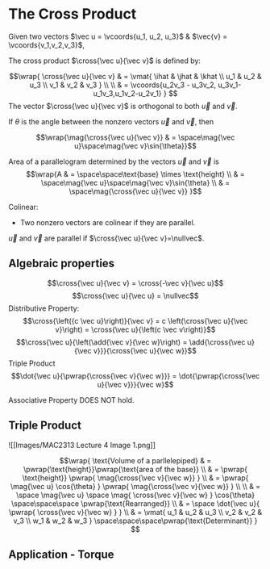 $$
\newcommand{\ihat}{\hat{i}}
\newcommand{\jhat}{\hat{j}}
\newcommand{\khat}{\hat{k}}
\newcommand{\vmat}[1]{\begin{vmatrix}#1\end{vmatrix}}
\newcommand{\bmat}[1]{\begin{bmatrix}#1\end{bmatrix}}
\newcommand{\smallmag}[1]{\mid#1\mid}
\newcommand{\mag}[1]{\mid\mid #1 \mid\mid}
\newcommand{\dot}[2]{#1 \cdot #2}
\newcommand{\cross}[2]{#1 \times #2}
\newcommand{\vcoords}[1]{\langle#1\rangle}
\newcommand{\wrap}[1]{\begin{equation}\begin{split}#1\end{split}\end{equation}}
\newcommand{\abs}[1]{\vert #1 \vert}
\newcommand{\nullvec}{\vec 0}
\newcommand{\add}[2]{#1 + #2}
\newcommand{\pwrap}[1]{\left(#1\right)}
$$
# The Cross Product

Given two vectors $\vec u = \vcoords{u_1, u_2, u_3}$ & $\vec{v} = \vcoords{v_1,v_2,v_3}$, 

The cross product $\cross{\vec u}{\vec v}$ is defined by:

$$\wrap{
	\cross{\vec u}{\vec v} & = \vmat{
		\ihat & \jhat & \khat \\
		 u_1 & u_2 & u_3 \\
		 v_1 & v_2 & v_3
	} \\ \\
	& = \vcoords{u_2v_3 - u_3v_2, u_3v_1-u_1v_3,u_1v_2-u_2v_1}
}
$$
The vector $\cross{\vec u}{\vec v}$ is orthogonal to both $\vec u$ and $\vec v$.

If $\theta$ is the angle between the nonzero vectors $\vec u$ and $\vec v$, then

$$\wrap{\mag{\cross{\vec u}{\vec v}}
& = \space\mag{\vec u}\space\mag{\vec v}\sin{\theta}}$$

Area of a parallelogram determined by the vectors $\vec u$ and $\vec v$ is 
$$\wrap{A & = \space\space\text{base} \times \text{height} \\
		  & = \space\mag{\vec u}\space\mag{\vec v}\sin{\theta} \\
		  & = \space\mag{\cross{\vec u}{\vec v}}
}$$

Colinear:
- Two nonzero vectors are colinear if they are parallel.

$\vec u$ and $\vec v$ are parallel if $\cross{\vec u}{\vec v}=\nullvec$.

## Algebraic properties
$$\cross{\vec u}{\vec v} = \cross{-\vec v}{\vec u}$$
$$\cross{\vec u}{\vec u} = \nullvec$$ Distributive Property:
$$\cross{\left({c \vec u}\right)}{\vec v} = c \left(\cross{\vec u}{\vec v}\right) 
= \cross{\vec u}{\left(c \vec v\right)}$$
$$\cross{\vec u}{\left(\add{\vec v}{\vec w}\right) = 
\add{\cross{\vec u}{\vec v}}}{\cross{\vec u}{\vec w}}$$
Triple Product
$$\dot{\vec u}{\pwrap{\cross{\vec v}{\vec w}}} = \dot{\pwrap{\cross{\vec u}{\vec v}}}{\vec w}$$

Associative Property DOES NOT hold.

## Triple Product

![[Images/MAC2313 Lecture 4 Image 1.png]]

$$\wrap{
\text{Volume of a parllelepiped}
& = \pwrap{\text{height}}\pwrap{\text{area of the base}} \\
& = \pwrap{
		\text{height}}
	\pwrap{
		\mag{\cross{\vec v}{\vec w}}
	} \\
& = \pwrap{
		\mag{\vec u} \cos{\theta}
	}
	\pwrap{
		\mag{\cross{\vec v}{\vec w}}
	} \\ \\
& = \space
    \mag{\vec u} 
    \space
    \mag{
	    \cross{\vec v}{\vec w}
	 }
    \cos{\theta} 
    \space\space\space
    \pwrap{\text{Rearranged}}
    \\
& = \space
	\dot{\vec u}{
	\pwrap{
		   \cross{\vec v}{\vec w}
		}
	} \\
& = \vmat{
		u_1 & u_2 & u_3 \\ 
		v_2 & v_2 & v_3 \\
		w_1 & w_2 & w_3
	}
\space\space\space\pwrap{\text{Determinant}}
} $$

## Application - Torque

